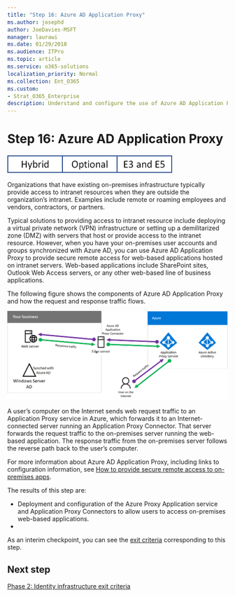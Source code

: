 ```yaml
---
title: "Step 16: Azure AD Application Proxy"
ms.author: josephd
author: JoeDavies-MSFT
manager: laurawi
ms.date: 01/29/2018
ms.audience: ITPro
ms.topic: article
ms.service: o365-solutions
localization_priority: Normal
ms.collection: Ent_O365
ms.custom:
- Strat_O365_Enterprise
description: Understand and configure the use of Azure AD Application Proxy.
---
```


# Step 16: Azure AD Application Proxy

![This step is optional for hybrid environments and applies to both the E3 and E5 versions of Microsoft 365 Enterprise](./media/banners/Banner-Hybrid-Optional-BothSKUs.png)

Organizations that have existing on-premises infrastructure typically provide access to intranet resources when they are outside the organization’s intranet. Examples include remote or roaming employees and vendors, contractors, or partners. 

Typical solutions to providing access to intranet resource include deploying a virtual private network (VPN) infrastructure or setting up a demilitarized zone (DMZ) with servers that host or provide access to the intranet resource. However, when you have your on-premises user accounts and groups synchronized with Azure AD, you can use Azure AD Application Proxy to provide secure remote access for web-based applications hosted on intranet servers. Web-based applications include SharePoint sites, Outlook Web Access servers, or any other web-based line of business applications. 

The following figure shows the components of Azure AD Application Proxy and how the request and response traffic flows.

![Components and communication for Azure AD Application Proxy](./media/identity-azure-ad-application-proxy/identity-azure-ad-application-proxy.png)

A user’s computer on the Internet sends web request traffic to an Application Proxy service in Azure, which forwards it to an Internet-connected server running an Application Proxy Connector. That server forwards the request traffic to the on-premises server running the web-based application. The response traffic from the on-premises server follows the reverse path back to the user’s computer.

For more information about Azure AD Application Proxy, including links to configuration information, see [How to provide secure remote access to on-premises apps](https://docs.microsoft.com/azure/active-directory/active-directory-application-proxy-get-started).

The results of this step are:

- Deployment and configuration of the Azure Proxy Application service and Application Proxy Connectors to allow users to access on-premises web-based applications.
- 
As an interim checkpoint, you can see the [exit criteria](identity-exit-criteria.md#crit-identity-step16) corresponding to this step.

## Next step

[Phase 2: Identity infrastructure exit criteria](identity-exit-criteria.md)

